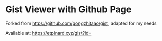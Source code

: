 # Gist Viewer with Github Page

Forked from https://github.com/gongzhitaao/gist, adapted for my needs

Available at: https://etpinard.xyz/gist?id=<enter-gist-id-here>

